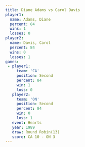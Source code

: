 ```yaml
---
title: Diane Adams vs Carol Davis
player1:            
  name: Adams, Diane
  percent: 84       
  wins: 1           
  losses: 0         
player2:            
  name: Davis, Carol
  percent: 84       
  wins: 0           
  losses: 1         
games:
 - player1:          
     team: 'CA'      
     position: Second
     percent: 84     
     win: 1          
     loss: 0         
   player2:          
     team: 'ON'      
     position: Second
     percent: 84     
     win: 0          
     loss: 1         
   event: Hearts        
   year: 1989           
   draw: Round Robin(13)
   score: CA 10 - ON 3  
---
```

